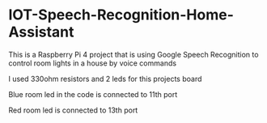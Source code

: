 # IOT-Speech-Recognition-Home-Assistant
This is a Raspberry Pi 4 project that is using Google Speech Recognition to control room lights in a house by voice commands

I used 330ohm resistors and 2 leds for this projects board

Blue room led in the code is connected to 11th port

Red room led is connected to 13th port
